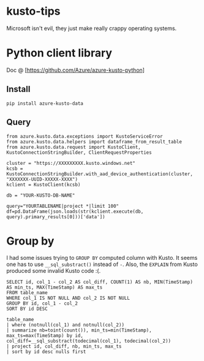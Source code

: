 # kusto-tips
Microsoft isn't evil, they just make really crappy operating systems.

# Python client library
Doc @ [https://github.com/Azure/azure-kusto-python]
## Install
```
pip install azure-kusto-data
```
## Query
```
from azure.kusto.data.exceptions import KustoServiceError
from azure.kusto.data.helpers import dataframe_from_result_table
from azure.kusto.data.request import KustoClient, KustoConnectionStringBuilder, ClientRequestProperties

cluster = "https://XXXXXXXXX.kusto.windows.net"
kcsb = KustoConnectionStringBuilder.with_aad_device_authentication(cluster, "XXXXXXX-UUID-XXXXX-XXXX")
kclient = KustoClient(kcsb)

db = "YOUR-KUSTO-DB-NAME"
```
```
query="YOURTABLENAME|project *|limit 100"
df=pd.DataFrame(json.loads(str(kclient.execute(db, query).primary_results[0]))['data'])
```

# Group by
I had some issues trying to `GROUP BY` computed column with Kusto. It seems one has to use `__sql_substract()` instead of `-`. Also, the `EXPLAIN` from Kusto produced some invalid Kusto  code :(.
```
SELECT id, col_1 - col_2 AS col_diff, COUNT(1) AS nb, MIN(TimeStamp) AS min_ts, MAX(TimeStamp) AS max_ts
FROM table_name
WHERE col_1 IS NOT NULL AND col_2 IS NOT NULL
GROUP BY id, col_1 - col_2
SORT BY id DESC
```
```
table_name
| where (notnull(col_1) and notnull(col_2))
| summarize nb=toint(count()), min_ts=min(TimeStamp), max_ts=max(TimeStamp) by id, col_diff=__sql_substract(todecimal(col_1), todecimal(col_2))
| project id, col_diff, nb, min_ts, max_ts
| sort by id desc nulls first
```
